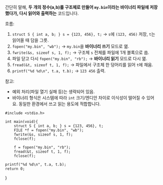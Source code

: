 간단히 말해, **두 개의 정수(a,b)를 구조체로 만들어 `my.bin`이라는 바이너리 파일에 저장했다가, 다시 읽어와 출력하는** 코드입니다.

흐름:

1. `struct S { int a, b; } s = {123, 456}, t;`
   → `s`에 `(123, 456)` 저장, `t`는 읽어올 때 담을 그릇.
2. `fopen("my.bin", "wb");`
   → `my.bin`을 **바이너리 쓰기** 모드로 엶.
3. `fwrite(&s, sizeof s, 1, f);`
   → 구조체 `s` 전체를 파일에 1개 블록으로 씀.
4. 파일 닫고 다시 `fopen("my.bin", "rb");`
   → **바이너리 읽기** 모드로 다시 엶.
5. `fread(&t, sizeof t, 1, f);`
   → 파일에서 구조체 한 덩어리를 읽어 `t`에 채움.
6. `printf("%d %d\n", t.a, t.b);`
   → `123 456` 출력.

참고:

* 예외 처리(파일 열기 실패 등)는 생략되어 있음.
* 바이너리 형식은 시스템에 따라 `int` 크기/엔디안 차이로 이식성이 떨어질 수 있어요. 동일한 환경에서 쓰고 읽는 용도에 적합합니다.

```
#include <stdio.h>

int main(void){
    struct S { int a, b; } s = {123, 456}, t;
    FILE *f = fopen("my.bin", "wb");
    fwrite(&s, sizeof s, 1, f);
    fclose(f);

    f = fopen("my.bin", "rb");
    fread(&t, sizeof t, 1, f);
    fclose(f);
```


    printf("%d %d\n", t.a, t.b);
    return 0;
}
